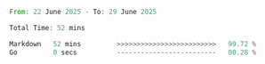 <!--START_SECTION:waka-->

```rust
From: 22 June 2025 - To: 29 June 2025

Total Time: 52 mins

Markdown   52 mins         >>>>>>>>>>>>>>>>>>>>>>>>>   99.72 %
Go         0 secs          -------------------------   00.28 %
```

<!--END_SECTION:waka-->
